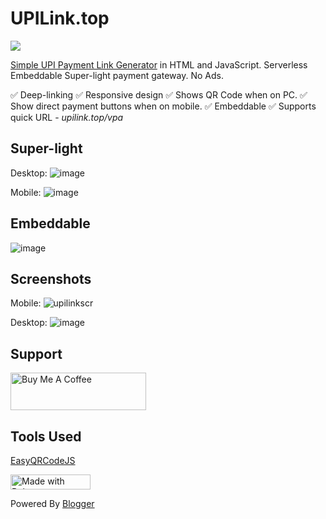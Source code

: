 # UPILink.top
[<img src='https://user-images.githubusercontent.com/20312984/226098782-f5aef9df-38af-4540-a05d-e9fdcaa769a2.png'>](https://upilink.top)

[Simple UPI Payment Link Generator](https://upilink.top) in HTML and JavaScript. Serverless Embeddable Super-light payment gateway.
No Ads.

✅ Deep-linking
✅ Responsive design
✅ Shows QR Code when on PC.
✅ Show direct payment buttons when on mobile.
✅ Embeddable
✅ Supports quick URL - _upilink.top/vpa_


## Super-light

Desktop:
![image](https://user-images.githubusercontent.com/20312984/226095883-ae9c44f6-037e-4b1a-909f-bcbde85a2e37.png)

Mobile:
![image](https://user-images.githubusercontent.com/20312984/226095864-b13d20dd-168d-4eae-804e-f941a5a9c1c4.png)


## Embeddable
![image](https://user-images.githubusercontent.com/20312984/226095839-2a1230ad-db92-4d9f-9102-a9f7ae1fb194.png)


## Screenshots
Mobile:
![upilinkscr](https://user-images.githubusercontent.com/20312984/226097421-5b68881e-7a5e-4045-8779-09195064e111.png)

Desktop:
![image](https://user-images.githubusercontent.com/20312984/226097416-2df6b975-cbde-4d57-acac-7a1ebe2d8edd.png)


## Support
[<img src="https://cdn.buymeacoffee.com/buttons/v2/default-yellow.png" alt="Buy Me A Coffee" style="height: 60px !important;width: 217px !important;" >](https://www.buymeacoffee.com/madhuraj)

## Tools Used
[EasyQRCodeJS](https://github.com/ushelp/EasyQRCodeJS)

[<img
    src="https://bulma.io/images/made-with-bulma.png"
    alt="Made with Bulma"
    width="128"
    height="24">](https://bulma.io)

Powered By [Blogger](https://blogger.com)


